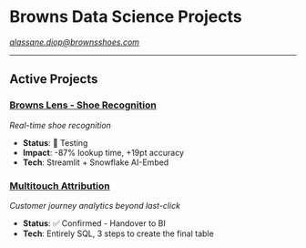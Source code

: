 # Browns Data Science Projects
*alassane.diop@brownsshoes.com*

---

## Active Projects

### [Browns Lens - Shoe Recognition](./browns-lens/)
*Real-time shoe recognition*
- **Status**: 🧪 Testing
- **Impact**: -87% lookup time, +19pt accuracy
- **Tech**: Streamlit + Snowflake AI-Embed

### [Multitouch Attribution](./multitouch-attribution/)
*Customer journey analytics beyond last-click*
- **Status**:  ✅ Confirmed - Handover to BI
- **Tech**: Entirely SQL, 3 steps to create the final table